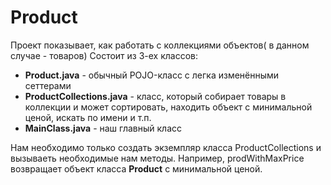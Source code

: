 # Product

Проект показывает, как работать с коллекциями объектов( в данном случае - товаров)
Состоит из 3-ех классов:

* **Product.java** - обычный POJO-класс с легка изменёнными сеттерами
* **ProductCollections.java** - класс, который собирает товары в коллекции и может сортировать, находить объект c минимальной ценой,
  искать по имени и т.п.
* **MainClass.java** - наш главный класс

Нам необходимо только создать экземпляр класса ProductCollections и вызываеть необходимые нам методы. Например,
prodWithMaxPrice возвращает объект класса **Product** с минимальной ценой.
